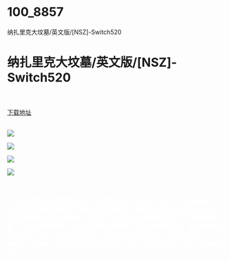 # 100_8857
纳扎里克大坟墓/英文版/[NSZ]-Switch520
# 纳扎里克大坟墓/英文版/[NSZ]-Switch520
 <br/></br>
[下载地址](https://www.switch520.cc/article/8857 "下载地址")
<br/></br>

<p><span style="color: #ffffff;"><strong><img src="https://www.switch520.cc/muke_img/upload_art_editor_20210103-1_a89c755f2bb040b7d7039f2a95510645.jpg"></strong></span></p>
<p><span style="color: #ffffff;"><strong><img src="https://www.switch520.cc/muke_img/upload_art_editor_20210103-1_92c3584af1aec565e8f72422050f0202.jpg"></strong></span></p>
<p><span style="color: #ffffff;"><strong><img src="https://www.switch520.cc/muke_img/upload_art_editor_20210103-1_92c3584af1aec565e8f72422050f0202.jpg"></strong></span></p>
<p><span style="color: #ffffff;"><strong><img src="https://www.switch520.cc/muke_img/upload_art_editor_20210103-1_1859ed7631a749e3cb581acb6ee61cd3.jpg">&nbsp;</strong></span></p>
<p>&nbsp;</p>
<p><span style="color: #ffffff;"><strong>广受欢迎的系列游戏期待已久，其中包括1000万PV的小说和800万册的书籍！成为冒险家并击败各种头目，同时击败各种敌人，诸如Ains,Albedo和DemiUrgos等热门角色将出现在游戏中！［故事］在LiEstise王国附近发现了一个神秘的坟墓。作为顶尖的冒险家，您进行了探索和调查，获得了丰厚的回报。您谨慎踏入未知的坟墓。然而，那是绝望的开始。在“Tsukuru系列”中，您可以享受在NintendoSwitch上使用动作游戏制作软件“Action GameTsukuru MV”制作的游戏。&nbsp;</strong></span></p>
<p>&nbsp;</p>
